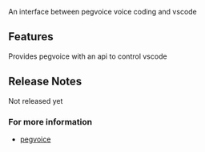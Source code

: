 An interface between pegvoice voice coding and vscode

## Features

Provides pegvoice with an api to control vscode

## Release Notes

Not released yet

### For more information

* [pegvoice](https://github.com/qix/pegvoice)